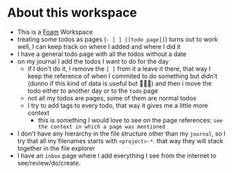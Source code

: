 # About this workspace

- This is a [Foam](https://foambubble.github.io) Workspace
- treating some todos as pages (`- [ ] [[todo page]]`) turns out to work well, I can keep track on where I added and where I did it
- I have a general todo page with all the todos without a date
- on my journal I add the todos I want to do for the day
  - if I don't do it, I remove the `[ ]` from it a leave it there, that way I keep the reference of when I commited to do something but didn't (dunno if this kind of data is useful but 🤷🏼‍♂️) and then i move the todo either to another day or to the `todo` page
  - not all my todos are pages, some of them are normal todos
  - I try to add tags to every todo, that way it gives me a little more context
    - this is something I would love to see on the page references: `see the context in which a page was mentioned`
- I don't have any hierarchy in the file structure other than my `journal`, so I try that all my filenames starts with `<project>-*`. that way they will stack together in the file explorer
- I have an `inbox` page where I add everything I see from the internet to see/review/do/create.
